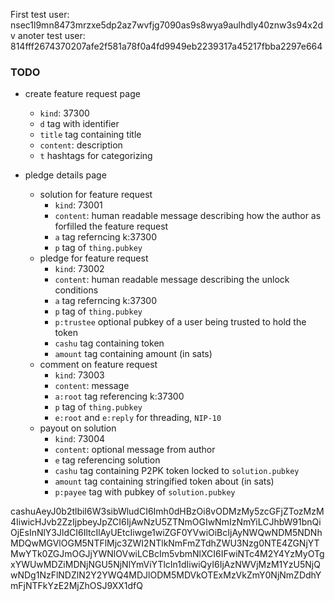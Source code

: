 First test user: nsec1l9mn8473mrzxe5dp2az7wvfjg7090as9s8wya9aulhdly40znw3s94x2dv
anoter test user: 814fff2674370207afe2f581a78f0a4fd9949eb2239317a45217fbba2297e664

### TODO

- create feature request page

  - `kind`: 37300
  - `d` tag with identifier
  - `title` tag containing title
  - `content`: description
  - `t` hashtags for categorizing

- pledge details page
  - solution for feature request
    - `kind`: 73001
    - `content`: human readable message describing how the author as forfilled the feature request
    - `a` tag referncing k:37300
    - `p` tag of `thing.pubkey`
  - pledge for feature request
    - `kind`: 73002
    - `content`: human readable message describing the unlock conditions
    - `a` tag referncing k:37300
    - `p` tag of `thing.pubkey`
    - `p:trustee` optional pubkey of a user being trusted to hold the token
    - `cashu` tag containing token
    - `amount` tag containing amount (in sats)
  - comment on feature request
    - `kind`: 73003
    - `content`: message
    - `a:root` tag referencing k:37300
    - `p` tag of `thing.pubkey`
    - `e:root` and `e:reply` for threading, `NIP-10`
  - payout on solution
    - `kind`: 73004
    - `content`: optional message from author
    - `e` tag referencing solution
    - `cashu` tag containing P2PK token locked to `solution.pubkey`
    - `amount` tag containing stringified token about (in sats)
    - `p:payee` tag with pubkey of `solution.pubkey`

cashuAeyJ0b2tlbiI6W3sibWludCI6Imh0dHBzOi8vODMzMy5zcGFjZTozMzM4IiwicHJvb2ZzIjpbeyJpZCI6IjAwNzU5ZTNmOGIwNmIzNmYiLCJhbW91bnQiOjEsInNlY3JldCI6IltcIlAyUEtcIiwge1wiZGF0YVwiOiBcIjAyNWQwNDM5NDNhMDQwMGVlOGM5NTFlMjc3ZWI2NTlkNmFmZTdhZWU3Nzg0NTE4ZGNjYTMwYTk0ZGJmOGJjYWNlOVwiLCBcIm5vbmNlXCI6IFwiNTc4M2Y4YzMyOTgxYWUwMDZiMDNjNGU5NjNlYmViYTlcIn1dIiwiQyI6IjAzNWVjMzM1YzU5NjQwNDg1NzFlNDZlN2Y2YWQ4MDJlODM5MDVkOTExMzVkZmY0NjNmZDdhYmFjNTFkYzE2MjZhOSJ9XX1dfQ
